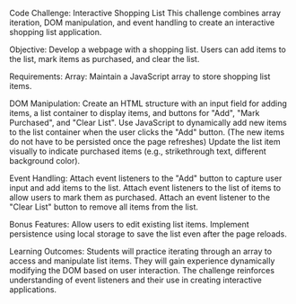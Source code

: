 Code Challenge: Interactive Shopping List
This challenge combines array iteration, DOM manipulation, and event handling to create an interactive shopping list application.

Objective:
Develop a webpage with a shopping list. Users can add items to the list, mark items as purchased, and clear the list.

Requirements:
Array: Maintain a JavaScript array to store shopping list items.

DOM Manipulation:
Create an HTML structure with an input field for adding items, a list container to display items, and buttons for "Add", "Mark Purchased", and "Clear List".
Use JavaScript to dynamically add new items to the list container when the user clicks the "Add" button. (The new items do not have to be persisted once the page refreshes)
Update the list item visually to indicate purchased items (e.g., strikethrough text, different background color).

Event Handling:
Attach event listeners to the "Add" button to capture user input and add items to the list.
Attach event listeners to the list of items to allow users to mark them as purchased.
Attach an event listener to the "Clear List" button to remove all items from the list.

Bonus Features:
Allow users to edit existing list items.
Implement persistence using local storage to save the list even after the page reloads.

Learning Outcomes:
Students will practice iterating through an array to access and manipulate list items.
They will gain experience dynamically modifying the DOM based on user interaction.
The challenge reinforces understanding of event listeners and their use in creating interactive applications.
